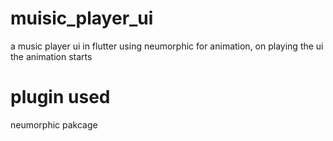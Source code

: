 # muisic_player_ui
a music player ui in flutter using neumorphic for animation, on playing the ui the animation starts


# plugin used 
neumorphic pakcage